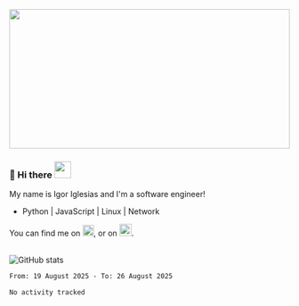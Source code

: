 <img src="https://c.tenor.com/KjVxfRrrncUAAAAd/matrix.gif" width="100%" height="250px">

### 🔭 Hi there <img src="https://raw.githubusercontent.com/MartinHeinz/MartinHeinz/master/wave.gif" width="30px">


My name is Igor Iglesias and I'm a software engineer!
<br>

<ul>
  <li>Python | JavaScript | Linux | Network </li>
</ul>
You can find me on <a href="https://twitter.com/IgorIglesias5"><img src="https://i.imgur.com/JLLlB5S.png" width="20px"></a>, or on <a href="https://www.linkedin.com/in/igor-iglesias-62478428/"><img src="https://i.imgur.com/PXyIkWx.png" width="22px"></a>.

<br>
<br>

![GitHub stats](https://github-readme-stats.vercel.app/api?username=igoiglesias&show_icons=true&count_private=true&theme=chartreuse-dark&hide_title=true)

<!--START_SECTION:waka-->

```txt
From: 19 August 2025 - To: 26 August 2025

No activity tracked
```

<!--END_SECTION:waka-->
